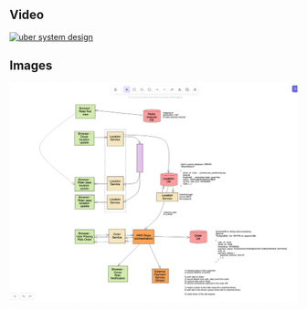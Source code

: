 

## Video

[![uber system design](https://img.youtube.com/vi/ZRAE0fUvN_M/hqdefault.jpg)](https://www.youtube.com/watch?v=ZRAE0fUvN_M)


## Images

<img src="images/uber-excalidraw-screenshot.png" alt="uber system design">

